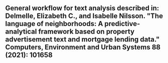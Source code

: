## General workflow for text analysis described in: Delmelle, Elizabeth C., and Isabelle Nilsson. "The language of neighborhoods: A predictive-analytical framework based on property advertisement text and mortgage lending data." Computers, Environment and Urban Systems 88 (2021): 101658

